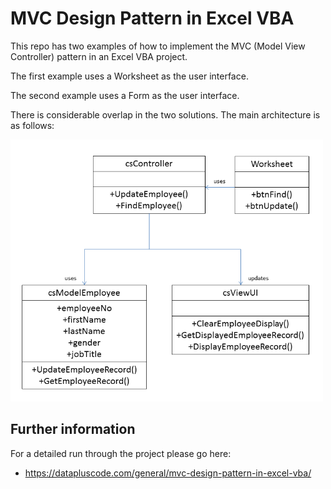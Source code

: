 # MVC Design Pattern in Excel VBA

This repo has two examples of how to implement the MVC (Model View Controller) pattern in an Excel VBA project.

The first example uses a Worksheet as the user interface.

The second example uses a Form as the user interface.

There is considerable overlap in the two solutions. The main architecture is as follows:

<img src=screenshots/MVCDiagram.png width=500>


## Further information

For a detailed run through the project please go here:
- https://datapluscode.com/general/mvc-design-pattern-in-excel-vba/
